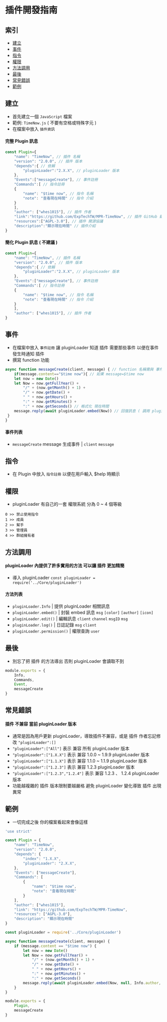 # 插件開發指南

## 索引
- [建立](#建立)
- [事件](#事件)
- [指令](#指令)
- [權限](#權限)
- [方法調用](#方法調用)
- [最後](#最後)
- [常見錯誤](#常見錯誤)
- [範例](#範例)

## 建立
- 首先建立一個 `JavaScript` 檔案
- 範例: `TimeNow.js` ( 不要有空格或特殊字元 )
- 在檔案中放入 `插件資訊`
#### 完整 Plugin 訊息
```JavaScript
const Plugin={
    "name": "TimeNow", // 插件 名稱
    "version": "2.0.0", // 插件 版本
    "depends":{ // 依賴
        "pluginLoader":"2.X.X", // pluginLoader 版本
    },
    "Events":["messageCreate"], // 事件註冊
    "Commands":[ // 指令註冊
    {
        "name": "$time now", // 指令 名稱
        "note": "查看現在時間" // 指令 介紹
    }
    ],
    "author": ["whes1015"], // 插件 作者
    "link":"https://github.com/ExpTechTW/MPR-TimeNow", // 插件 GitHub 鏈接
    "resources":["AGPL-3.0"], // 插件 開源協議
    "description":"顯示現在時間" // 插件介紹
}
```
#### 簡化 Plugin 訊息 ( 不建議 )
```JavaScript
const Plugin={
    "name": "TimeNow", // 插件 名稱
    "version": "2.0.0", // 插件 版本
    "depends":{ // 依賴
        "pluginLoader":"2.X.X", // pluginLoader 版本
    },
    "Events":["messageCreate"], // 事件註冊
    "Commands":[ // 指令註冊
    {
        "name": "$time now", // 指令 名稱
        "note": "查看現在時間" // 指令 介紹
    }
    ],
    "author": ["whes1015"], // 插件 作者
}
```

## 事件
- 在檔案中放入 `事件註冊` 讓 pluginLoader 知道 插件 需要那些事件 以便在事件發生時通知 插件
- 撰寫 function 功能
```JavaScript
async function messageCreate(client, message) { // function 名稱需與 事件 一致
    if(message.content=="$time now"){ // 如果 message=$time now
    let now = new Date()
    let Now = now.getFullYear() +
        "/" + (now.getMonth() + 1) +
        "/" + now.getDate() +
        " " + now.getHours() +
        ":" + now.getMinutes() +
        ":" + now.getSeconds() // 格式化 現在時間
    message.reply(await pluginLoader.embed(Now)) // 回復訊息 ( 調用 pluginLoader.embed 方法 )
 }
}
```
#### 事件列表
- `messageCreate` message 生成事件 | `client` `message`

## 指令
- 在 Plugin 中放入 `指令註冊` 以便在用戶輸入 $help 時顯示

## 權限
- pluginLoader 有自己的一套 權限系統 分為 0 ~ 4 個等級
```
0 >> 禁止使用指令
1 >> 成員
2 >> 幫手
3 >> 管理員
4 >> 群組擁有者
```

## 方法調用
#### pluginLoader 內提供了許多實用的方法 可以讓 插件 更加精簡
- 導入 pluginLoader `const pluginLoader = require('../Core/pluginLoader')`
#### 方法列表
- `pluginLoader.Info` | 提供 pluginLoader 相關訊息
- `pluginLoader.embed()` | 封裝 embed 訊息 `msg` `[color]` `[author]` `[icon]`
- `pluginLoader.edit()` | 編輯訊息 `client` `channel` `msgID` `msg`
- `pluginLoader.log()` | 日誌記錄 `msg` `client`
- `pluginLoader.permission()` | 權限查詢 `user`

## 最後
- 別忘了把 插件 的方法導出 否則 pluginLoader 會讀取不到
```JavaScript
module.exports = {
    Info,
    Commands,
    Event,
    messageCreate
}
```

## 常見錯誤
#### 插件 不兼容 當前 pluginLoader 版本
- 通常是因為用戶更新 pluginLoader，導致插件不兼容，或是 插件 作者忘記修改 `"pluginLoader":[]`
- `"pluginLoader":["All"]` 表示 兼容 所有 pluginLoader 版本
- `"pluginLoader":["1.X.X"]` 表示 兼容 1.0.0 ~ 1.9.9 pluginLoader 版本
- `"pluginLoader":["1.1.X"]` 表示 兼容 1.1.0 ~ 1.1.9 pluginLoader 版本
- `"pluginLoader":["1.2.3"]` 表示 兼容 1.2.3 pluginLoader 版本
- `"pluginLoader":["1.2.3","1.2.4"]` 表示 兼容 1.2.3 、 1.2.4 pluginLoader 版本
- 功能越複雜的 插件 版本限制要越嚴格 避免 pluginLoader 變化導致 插件 出現異常

## 範例
- 一切完成之後 你的檔案看起來會像這樣
```JavaScript
'use strict'

const Plugin = {
    "name": "TimeNow",
    "version": "2.0.0",
    "depends": {
        "index": "1.X.X",
        "pluginLoader": "2.X.X",
    },
    "Events": ["messageCreate"],
    "Commands": [
        {
            "name": "$time now",
            "note": "查看現在時間"
        }
    ],
    "author": ["whes1015"],
    "link": "https://github.com/ExpTechTW/MPR-TimeNow",
    "resources": ["AGPL-3.0"],
    "description": "顯示現在時間"
}

const pluginLoader = require('../Core/pluginLoader')

async function messageCreate(client, message) {
    if (message.content == "$time now") {
        let now = new Date()
        let Now = now.getFullYear() +
            "/" + (now.getMonth() + 1) +
            "/" + now.getDate() +
            " " + now.getHours() +
            ":" + now.getMinutes() +
            ":" + now.getSeconds()
        message.reply(await pluginLoader.embed(Now, null, Info.author, "https://raw.githubusercontent.com/ExpTechTW/API/%E4%B8%BB%E8%A6%81%E7%9A%84-(main)/image/Icon/ExpTech.png"))
    }
}

module.exports = {
    Plugin,
    messageCreate
}
```
